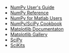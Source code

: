 <!---
Referencess for Data Exploration in Python lesson of UBC-EOAS Sep-2013 bootcamp
-->

* [NumPy User's Guide](http://docs.scipy.org/doc/numpy/user)
* [NumPy Reference](http://docs.scipy.org/doc/numpy/reference/)
* [NumPy for Matlab Users](http://www.scipy.org/NumPy_for_Matlab_Users)
* [NumPy/SciPy Cookbook](http://www.scipy.org/Cookbook)
* [Matplotlib Documentaton](http://matplotlib.org/)
* [Matplotlib Gallery](http://matplotlib.org/gallery.html)
* [SciPy](http://scipy.org/)
* [SciKits](http://scikits.appspot.com/)
